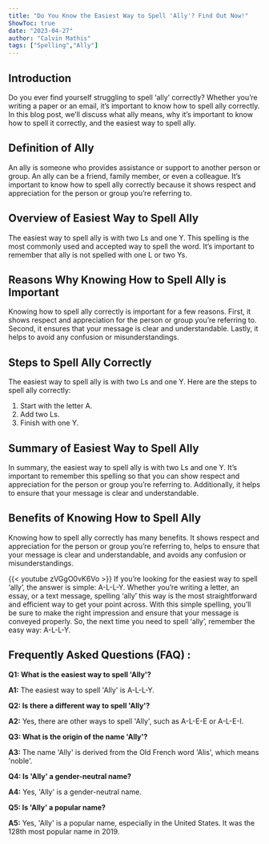 ```yaml
---
title: "Do You Know the Easiest Way to Spell 'Ally'? Find Out Now!"
ShowToc: true 
date: "2023-04-27"
author: "Calvin Mathis" 
tags: ["Spelling","Ally"]
---
```

## Introduction

Do you ever find yourself struggling to spell ‘ally’ correctly? Whether you’re writing a paper or an email, it’s important to know how to spell ally correctly. In this blog post, we’ll discuss what ally means, why it’s important to know how to spell it correctly, and the easiest way to spell ally.

## Definition of Ally

An ally is someone who provides assistance or support to another person or group. An ally can be a friend, family member, or even a colleague. It’s important to know how to spell ally correctly because it shows respect and appreciation for the person or group you’re referring to.

## Overview of Easiest Way to Spell Ally

The easiest way to spell ally is with two Ls and one Y. This spelling is the most commonly used and accepted way to spell the word. It’s important to remember that ally is not spelled with one L or two Ys.

## Reasons Why Knowing How to Spell Ally is Important

Knowing how to spell ally correctly is important for a few reasons. First, it shows respect and appreciation for the person or group you’re referring to. Second, it ensures that your message is clear and understandable. Lastly, it helps to avoid any confusion or misunderstandings.

## Steps to Spell Ally Correctly

The easiest way to spell ally is with two Ls and one Y. Here are the steps to spell ally correctly:

1. Start with the letter A.
2. Add two Ls.
3. Finish with one Y.

## Summary of Easiest Way to Spell Ally

In summary, the easiest way to spell ally is with two Ls and one Y. It’s important to remember this spelling so that you can show respect and appreciation for the person or group you’re referring to. Additionally, it helps to ensure that your message is clear and understandable.

## Benefits of Knowing How to Spell Ally

Knowing how to spell ally correctly has many benefits. It shows respect and appreciation for the person or group you’re referring to, helps to ensure that your message is clear and understandable, and avoids any confusion or misunderstandings.

{{< youtube zVGgO0vK6Vo >}} 
If you’re looking for the easiest way to spell ‘ally’, the answer is simple: A-L-L-Y. Whether you’re writing a letter, an essay, or a text message, spelling ‘ally’ this way is the most straightforward and efficient way to get your point across. With this simple spelling, you’ll be sure to make the right impression and ensure that your message is conveyed properly. So, the next time you need to spell ‘ally’, remember the easy way: A-L-L-Y.

## Frequently Asked Questions (FAQ) :
**Q1: What is the easiest way to spell 'Ally'?**

**A1:** The easiest way to spell 'Ally' is A-L-L-Y. 

**Q2: Is there a different way to spell 'Ally'?**

**A2:** Yes, there are other ways to spell 'Ally', such as A-L-E-E or A-L-E-I. 

**Q3: What is the origin of the name 'Ally'?**

**A3:** The name 'Ally' is derived from the Old French word 'Alis', which means 'noble'. 

**Q4: Is 'Ally' a gender-neutral name?**

**A4:** Yes, 'Ally' is a gender-neutral name. 

**Q5: Is 'Ally' a popular name?**

**A5:** Yes, 'Ally' is a popular name, especially in the United States. It was the 128th most popular name in 2019.





